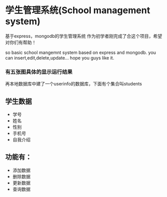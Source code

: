 # 学生管理系统(School management system)
基于express，mongodb的学生管理系统
作为初学者刚完成了合这个项目，希望对你们有帮助！

so basic school mangemnt system based on express and mongodb.
you can insert,edit,delete,update...
hope you guys like it.

### 有五张图具体的显示运行结果

再本地数据库中建了一个userinfo的数据库，下面有个集合叫students


## 学生数据
* 学号
* 姓名
* 性别
* 手机号
* 自我介绍
## 功能有：
* 添加数据
* 删除数据
* 更新数据
* 查询数据
